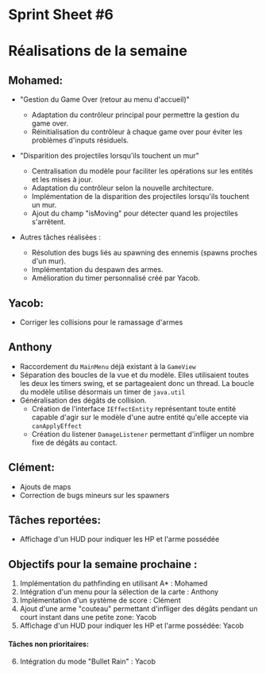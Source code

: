 # Sprint Sheet #6

# Réalisations de la semaine

## Mohamed:
- "Gestion du Game Over (retour au menu d'accueil)"
  - Adaptation du contrôleur principal pour permettre la gestion du game over.
  - Réinitialisation du contrôleur à chaque game over pour éviter les problèmes
    d'inputs résiduels.

- "Disparition des projectiles lorsqu'ils touchent un mur"
  - Centralisation du modèle pour faciliter les opérations sur les entités et
    les mises à jour.
  - Adaptation du contrôleur selon la nouvelle architecture.
  - Implémentation de la disparition des projectiles lorsqu'ils touchent un mur.
  - Ajout du champ "isMoving" pour détecter quand les projectiles s'arrêtent.

- Autres tâches réalisées :
  - Résolution des bugs liés au spawning des ennemis (spawns proches d'un mur).
  - Implémentation du despawn des armes.
  - Amélioration du timer personnalisé créé par Yacob.

## Yacob:
- Corriger les collisions pour le ramassage d'armes

## Anthony
- Raccordement du `MainMenu` déjà existant à la `GameView`
- Séparation des boucles de la vue et du modèle.
  Elles utilisaient toutes les deux les timers swing, et se partageaient donc un
  thread. La boucle du modèle utilise désormais un timer de `java.util`
- Généralisation des dégâts de collision.
  - Création de l'interface `IEffectEntity` représentant toute entité capable
    d'agir sur le modèle d'une autre entité qu'elle accepte via `canApplyEffect`
  - Création du listener `DamageListener` permettant d'infliger un nombre fixe
    de dégâts au contact.

## Clément:
- Ajouts de maps
- Correction de bugs mineurs sur les spawners

## Tâches reportées:
- Affichage d'un HUD pour indiquer les HP et l'arme possédée


## Objectifs pour la semaine prochaine :
1. Implémentation du pathfinding en utilisant A* : Mohamed
2. Intégration d'un menu pour la sélection de la carte : Anthony
3. Implémentation d'un système de score : Clément
4. Ajout d'une arme "couteau" permettant d'infliger des dégâts pendant un court
   instant dans une petite zone: Yacob
5. Affichage d'un HUD pour indiquer les HP et l'arme possédée: Yacob

#### Tâches non prioritaires:
6. Intégration du mode "Bullet Rain" : Yacob